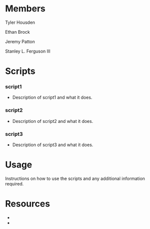 # Members
Tyler Housden

Ethan Brock

Jeremy Patton

Stanley L. Ferguson III

# Scripts

### script1
* Description of script1 and what it does.

### script2
* Description of script2 and what it does.

### script3
* Description of script3 and what it does.

# Usage

Instructions on how to use the scripts and any additional information required.

# Resources
* 
* 

